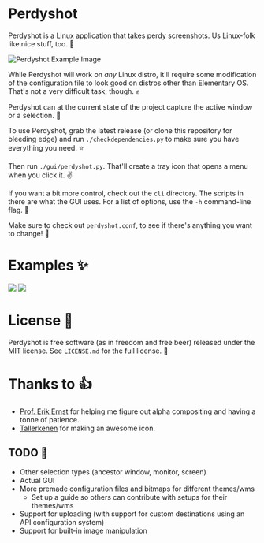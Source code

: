 Perdyshot
=========

Perdyshot is a Linux application that takes perdy screenshots. Us Linux-folk like nice stuff, too. :penguin:

![Perdyshot Example Image](http://i.imgur.com/82OA2py.png)

While Perdyshot will work on *any* Linux distro, it'll require some modification of the configuration file to look good on distros other than Elementary OS. That's not a very difficult task, though. :fist:

Perdyshot can at the current state of the project capture the active window or a selection. :whale:

To use Perdyshot, grab the latest release (or clone this repository for bleeding edge) and run `./checkdependencies.py` to make sure you have everything you need. :star:

Then run `./gui/perdyshot.py`. That'll create a tray icon that opens a menu when you click it. :v:

If you want a bit more control, check out the `cli` directory. The scripts in there are what the GUI uses. For a list of options, use the `-h` command-line flag. :musical_note:

Make sure to check out `perdyshot.conf`, to see if there's anything you want to change! :raised_hands:

# Examples :sparkles:
![](http://i.imgur.com/ORmXCdS.png)
![](http://i.imgur.com/mCluahW.png)

# License :book:
Perdyshot is free software (as in freedom and free beer) released under the MIT license. See `LICENSE.md` for the full license. :statue_of_liberty:

# Thanks to :thumbsup:
* [Prof. Erik Ernst](http://www.daimi.au.dk/~eernst/) for helping me figure out alpha compositing and having a tonne of patience.
* [Tallerkenen](http://tallerknen.deviantart.com/gallery/) for making an awesome icon.

## TODO :calendar:
* Other selection types (ancestor window, monitor, screen)
* Actual GUI
* More premade configuration files and bitmaps for different themes/wms
    * Set up a guide so others can contribute with setups for their themes/wms
* Support for uploading (with support for custom destinations using an API configuration system)
* Support for built-in image manipulation
